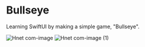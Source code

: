 # Bullseye
Learning SwiftUI by making a simple game, "Bullseye".

![Hnet com-image](https://user-images.githubusercontent.com/55044774/147517015-d91df066-6de7-424b-8b17-c636a035697d.png)
![Hnet com-image (1)](https://user-images.githubusercontent.com/55044774/147516999-d0727e0e-67b5-4573-8e64-7771a7b10b78.png)
